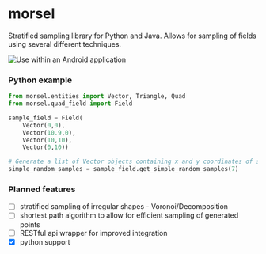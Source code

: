 morsel
======

Stratified sampling library for Python and Java. Allows for sampling of fields using several different techniques. 

![Use within an Android application](http://i.imgur.com/ls1rRtb.png)

### Python example
```python
from morsel.entities import Vector, Triangle, Quad
from morsel.quad_field import Field

sample_field = Field(
	Vector(0,0), 
	Vector(10.9,0), 
	Vector(10,10), 
	Vector(0,10))

# Generate a list of Vector objects containing x and y coordinates of samples
simple_random_samples = sample_field.get_simple_random_samples(7)
```

### Planned features

- [ ] stratified sampling of irregular shapes - Voronoi/Decomposition
- [ ] shortest path algorithm to allow for efficient sampling of generated points
- [ ] RESTful api wrapper for improved integration
- [X] python support
